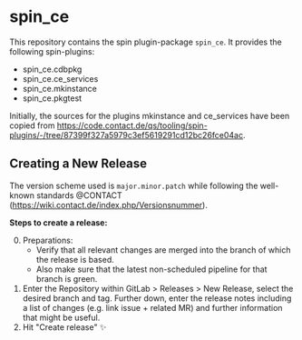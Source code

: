 # spin_ce

This repository contains the spin plugin-package `spin_ce`. It provides the
following spin-plugins:

-   spin_ce.cdbpkg
-   spin_ce.ce_services
-   spin_ce.mkinstance
-   spin_ce.pkgtest

Initially, the sources for the plugins mkinstance and ce_services have been
copied from https://code.contact.de/qs/tooling/spin-plugins/-/tree/87399f327a5979c3ef5619291cd12bc26fce04ac.

## Creating a New Release

The version scheme used is `major.minor.patch` while following the well-known
standards @CONTACT (https://wiki.contact.de/index.php/Versionsnummer).

**Steps to create a release:**

0. Preparations:
    - Verify that all relevant changes are merged into the branch of which the
      release is based.
    - Also make sure that the latest non-scheduled pipeline for that branch is
      green.
1. Enter the Repository within GitLab > Releases > New Release, select the
   desired branch and tag. Further down, enter the release notes including a
   list of changes (e.g. link issue + related MR) and further information that
   might be useful.
2. Hit "Create release" ✨
